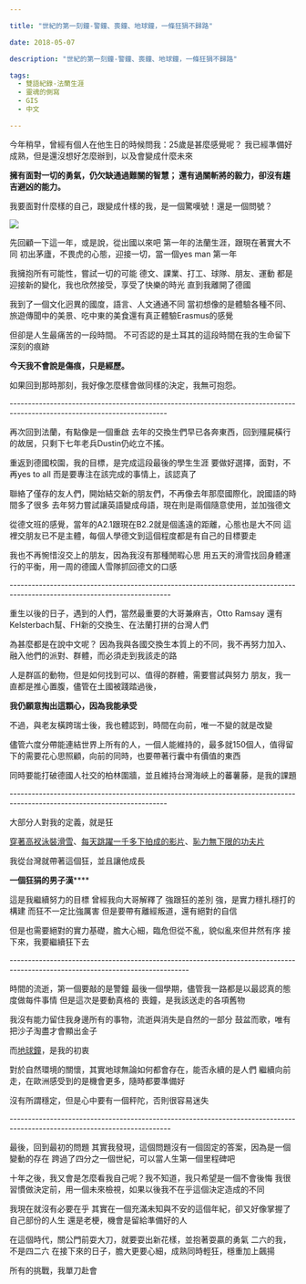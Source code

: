 ```yaml
---

title: "世紀的第一刻鐘-警鐘、喪鐘、地球鐘，一條狂狷不歸路"

date: 2018-05-07

description: "世紀的第一刻鐘-警鐘、喪鐘、地球鐘，一條狂狷不歸路"

tags:
  - 雙語紀錄-法蘭生涯
  - 靈魂的側寫
  - GIS
  - 中文

---
```


今年稍早，曾經有個人在他生日的時候問我：25歲是甚麼感覺呢？ 我已經準備好成熟，但是還沒想好怎麼辦到，以及會變成什麼未來

**擁有面對一切的勇氣，仍欠缺通過難關的智慧； 還有過關斬將的毅力，卻沒有趨吉避凶的能力。**

我要面對什麼樣的自己，跟變成什樣的我，是一個驚嘆號！還是一個問號？

[![](https://jaythecheyi.home.blog/wp-content/uploads/2019/11/64005-img_8734.jpg)](https://jaythecheyi.home.blog/wp-content/uploads/2019/11/9224f-img_8734.jpg)

先回顧一下這一年，或是說，從出國以來吧 第一年的法蘭生涯，跟現在著實大不同 初出茅廬，不畏虎的心態，迎接一切，當一個yes man 第一年

我擁抱所有可能性，嘗試一切的可能 德文、課業、打工、球隊、朋友、運動 都是迎接新的變化，我也欣然接受，享受了快樂的時光 直到我離開了德國

我到了一個文化迥異的國度，語言、人文通通不同 當初想像的是體驗各種不同、旅遊傳聞中的美景、吃中東的美食還有真正體驗Erasmus的感覺

但卻是人生最痛苦的一段時間。 不可否認的是土耳其的這段時間在我的生命留下深刻的痕跡

**今天我不會說是傷痕，只是經歷。**

如果回到那時那刻，我好像怎麼樣會做同樣的決定，我無可抱怨。

\-------------------------------------------------------------------------------------------------------------------------

再次回到法蘭，有點像是一個重啟 去年的交換生們早已各奔東西，回到殭屍橫行的故居，只剩下七年老兵Dustin仍屹立不搖。

重返到德國校園，我的目標，是完成這段最後的學生生涯 要做好選擇，面對，不再yes to all 而是要專注在該完成的事情上，該認真了

聯絡了僅存的友人們，開始結交新的朋友們，不再像去年那麼國際化，說國語的時間多了很多 去年努力嘗試讓英語變成母語，現在則是兩個隨意使用，並加強德文

從德文班的感覺，當年的A2.1跟現在B2.2就是個遙遠的距離，心態也是大不同 這裡交朋友已不是主體，每個人學德文到這個程度都是有自己的目標要走

我也不再惋惜沒交上的朋友，因為我沒有那種閒暇心思 用五天的滑雪找回身體運行的平衡，用一周的德國人雪隊抓回德文的口感

\--------------------------------------------------------------------------------------------------------------------------

重生以後的日子，遇到的人們，當然最重要的大哥兼麻吉，Otto Ramsay 還有Kelsterbach幫、FH新的交換生、在法蘭打拼的台灣人們

為甚麼都是在說中文呢？ 因為我與各國交換生本質上的不同，我不再努力加入、融入他們的派對、群體，而必須走到我該走的路

人是群區的動物，但是如何找到可以、值得的群體，需要嘗試與努力 朋友，我一直都是推心置腹，儘管在土國被踐踏過後，

**我仍願意掏出這顆心，因為我能承受**

不過，與老友橫跨瑞士後，我也體認到，時間在向前，唯一不變的就是改變

儘管六度分帶能連結世界上所有的人，一個人能維持的，最多就150個人，值得留下的需要花心思照顧，向前的同時，也要帶著行囊中有價值的東西

同時要能打破德國人社交的柏林圍牆，並且維持台灣海峽上的蕃薯藤，是我的課題

\-------------------------------------------------------------------------------------------------------------------------

大部分人對我的定義，就是狂

[穿著高衩泳裝滑雪](https://youtu.be/gvzce3qnO_U)、[每天跳躍一千多下拍成的影片](https://youtu.be/8HX-o0LIVOM)、[恥力無下限的功夫片](https://youtu.be/5C7XnyWxOFg)

我從台灣就帶著這個狂，並且讓他成長

**一個狂狷的男子漢******

這是我繼續努力的目標 曾經我向大哥解釋了 強跟狂的差別 強，是實力穩扎穩打的構建 而狂不一定比強厲害 但是要帶有離經叛道，還有絕對的自信

但是也需要絕對的實力基礎，膽大心細，臨危但從不亂，貌似亂來但井然有序 接下來，我要繼續狂下去

\-------------------------------------------------------------------------------------------------------------------------------

時間的流逝，第一個要敲的是警鐘 最後一個學期，儘管我一路都是以最認真的態度做每件事情 但是這次是要動真格的 喪鐘，是我該送走的各項舊物

我沒有能力留住我身邊所有的事物，流逝與消失是自然的一部分 鼓盆而歌，唯有把沙子淘盡才會顯出金子

而[地球鐘](http://www.poodwaddle.com/worldclock/env/)，是我的初衷

對於自然環境的關懷，其實地球無論如何都會存在，能否永續的是人們 繼續向前走，在歐洲感受到的是機會更多，隨時都要準備好

沒有所謂穩定，但是心中要有一個秤陀，否則很容易迷失

\--------------------------------------------------------------------------------------------------------------------------

最後，回到最初的問題 其實我發現，這個問題沒有一個固定的答案，因為是一個變動的存在 跨過了四分之一個世紀，可以當人生第一個里程碑吧

十年之後，我又會是怎麼看我自己呢？我不知道，我只希望是一個不會後悔 我很習慣做決定前，用一個未來檢視，如果以後我不在乎這個決定造成的不同

我現在就沒有必要在乎 其實在一個充滿未知與不安的這個年紀，卻又好像掌握了自己部份的人生 還是老梗，機會是留給準備好的人

在這個時代，關公門前耍大刀，就要耍出新花樣，並抱著耍贏的勇氣 二六的我，不是四二六 在接下來的日子，膽大更要心細，成熟同時輕狂，穩重加上飆揚

所有的挑戰，我單刀赴會

